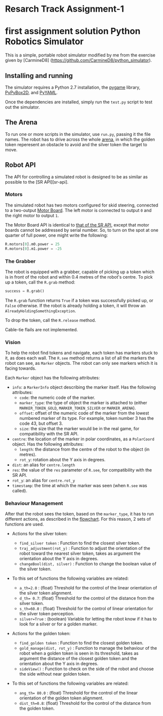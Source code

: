 # Resarch Track Assignment-1
first assignment solution
Python Robotics Simulator 
===========================

This is a simple, portable robot simulator modified by me from the exercise given by [CarmineD8] (https://github.com/CarmineD8/python_simulator).

Installing and running
----------------------

The simulator requires a Python 2.7 installation, the [pygame](http://pygame.org/) library, [PyPyBox2D](https://pypi.python.org/pypi/pypybox2d/2.1-r331), and [PyYAML](https://pypi.python.org/pypi/PyYAML/).

Once the dependencies are installed, simply run the `test.py` script to test out the simulator.

The Arena
-----------------------------

To run one or more scripts in the simulator, use `run.py`, passing it the file names.
The robot has to drive across the whole [arena](Arena.jpg), in which the golden token reperesent an obstacle to avoid and the silver token the target to move. 

Robot API
---------

The API for controlling a simulated robot is designed to be as similar as possible to the [SR API][sr-api].

### Motors ###

The simulated robot has two motors configured for skid steering, connected to a two-output [Motor Board](https://studentrobotics.org/docs/kit/motor_board). The left motor is connected to output `0` and the right motor to output `1`.

The Motor Board API is identical to [that of the SR API](https://studentrobotics.org/docs/programming/sr/motors/), except that motor boards cannot be addressed by serial number. So, to turn on the spot at one quarter of full power, one might write the following:

```python
R.motors[0].m0.power = 25
R.motors[0].m1.power = -25
```

### The Grabber ###

The robot is equipped with a grabber, capable of picking up a token which is in front of the robot and within 0.4 metres of the robot's centre. To pick up a token, call the `R.grab` method:

```python
success = R.grab()
```

The `R.grab` function returns `True` if a token was successfully picked up, or `False` otherwise. If the robot is already holding a token, it will throw an `AlreadyHoldingSomethingException`.

To drop the token, call the `R.release` method.

Cable-tie flails are not implemented.

### Vision ###

To help the robot find tokens and navigate, each token has markers stuck to it, as does each wall. The `R.see` method returns a list of all the markers the robot can see, as `Marker` objects. The robot can only see markers which it is facing towards.

Each `Marker` object has the following attributes:

* `info`: a `MarkerInfo` object describing the marker itself. Has the following attributes:
  * `code`: the numeric code of the marker.
  * `marker_type`: the type of object the marker is attached to (either `MARKER_TOKEN_GOLD`, `MARKER_TOKEN_SILVER` or `MARKER_ARENA`).
  * `offset`: offset of the numeric code of the marker from the lowest numbered marker of its type. For example, token number 3 has the code 43, but offset 3.
  * `size`: the size that the marker would be in the real game, for compatibility with the SR API.
* `centre`: the location of the marker in polar coordinates, as a `PolarCoord` object. Has the following attributes:
  * `length`: the distance from the centre of the robot to the object (in metres).
  * `rot_y`: rotation about the Y axis in degrees.
* `dist`: an alias for `centre.length`
* `res`: the value of the `res` parameter of `R.see`, for compatibility with the SR API.
* `rot_y`: an alias for `centre.rot_y`
* `timestamp`: the time at which the marker was seen (when `R.see` was called).

### Behaviour Management ###
After that the robot sees the token, based on the `marker_type`, it has to run different actions, as described in the [flowchart](flowchart.pdf). For this reason, 2 sets of functions are used.

* Actions for the silver token:
  * `find_silver token` : Function to find the closest silver token.
  * `traj_adjustment(rot_y)` : Function to adjust the orientation of the robot toward the nearest silver token, takes as argument the orientation about the Y axis in degrees.
  * `changeBool(dist, silver)` : Function to change the boolean value of the silver token.
* To this set of functions the following variables are related:
  * `a_th=2.0` : (float) Threshold for the control of the linear orientation of the silver token alignment.
  * `d_th= 0.7`: (float) Threshold for the control of the distance from the silver token.
  * `s_th=60.0` : (float) Threshold for the control of linear orientation for the silver token perception.
  * `silver=True` : (boolean) Variable for letting the robot know if it has to look for a silver or for a golden marker.

* Actions for the golden token:
  * `find_golden token` : Function to find the closest golden token.
  * `gold_manage(dist, rot_y)` : Function to manage the behaviour of the robot when a golden token  is seen in its threshold, takes as argument the distance of the closest golden token and the orientation about the Y axis in degrees.
  * `sideView()` : Function to check on the side  of the robot and choose the side without near golden token.
* To this set of functions the following variables are related:
  * `ang_th= 80.0` : (float) Threshold for the control of the linear orientation of the golden token alignment.
  * `dist_th=0.8`: (float) Threshold for the control of the distance from the golden token.


